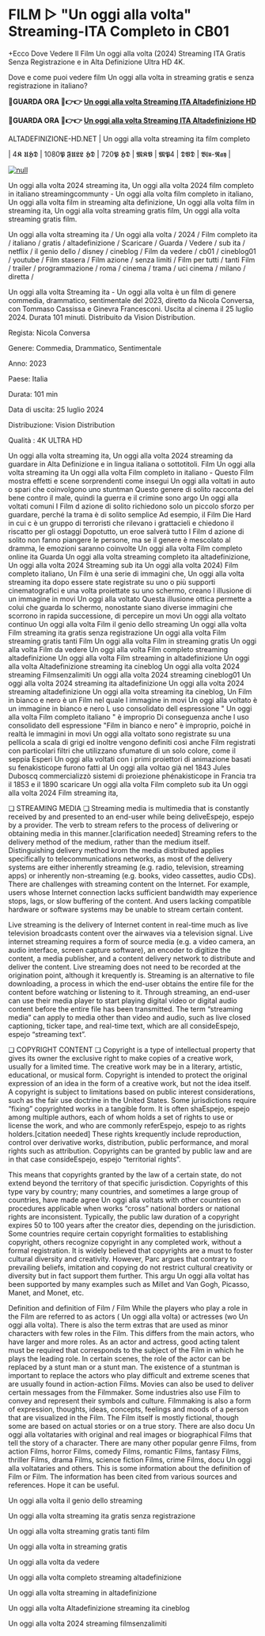 # FILM ▷ "Un oggi alla volta" Streaming-ITA Completo in CB01

+Ecco Dove Vedere Il Film Un oggi alla volta (2024) Streaming ITA Gratis Senza Registrazione e in Alta Definizione Ultra HD 4K.

Dove e come puoi vedere film Un oggi alla volta in streaming gratis e senza registrazione in italiano?

**🔴GUARDA ORA 🔴👉👉 [Un oggi alla volta Streaming ITA Altadefinizione HD](https://t.co/7F2TeabEA1)**

**🔴GUARDA ORA 🔴👉👉 [Un oggi alla volta Streaming ITA Altadefinizione HD](https://t.co/7F2TeabEA1)**

ALTADEFINIZIONE-HD.NET | Un oggi alla volta streaming ita film completo

| 4𝕶 𝖀𝕳𝕯 | 1080𝕻 𝕱𝖀𝕷𝕷 𝕳𝕯 | 720𝕻 𝕳𝕯 | 𝕸𝕶𝖁 | 𝕸𝕻4 | 𝕯𝖁𝕯 | 𝕭𝖑𝖚-𝕽𝖆𝖞 |

[![null](https://static.wixstatic.com/media/855a25_043b5abeb4ae4d35ac003198e7fe56ed~mv2.gif)](https://t.co/7F2TeabEA1)

Un oggi alla volta 2024 streaming ita, Un oggi alla volta 2024 film completo in italiano streamingcommunty - Un oggi alla volta film completo in italiano, Un oggi alla volta film in streaming alta definizione, Un oggi alla volta film in streaming ita, Un oggi alla volta streaming gratis film, Un oggi alla volta streaming gratis film.

Un oggi alla volta streaming ita / Un oggi alla volta / 2024 / Film completo ita / italiano / gratis / altadefinizione / Scaricare / Guarda / Vedere / sub ita / netflix / il genio dello / disney / cineblog / Film da vedere / cb01 / cineblog01 / youtube / Film stasera / Film azione / senza limiti / Film per tutti / tanti Film / trailer / programmazione / roma / cinema / trama / uci cinema / milano / diretta /

Un oggi alla volta Streaming ita - Un oggi alla volta è un film di genere commedia, drammatico, sentimentale del 2023, diretto da Nicola Conversa, con Tommaso Cassissa e Ginevra Francesconi. Uscita al cinema il 25 luglio 2024. Durata 101 minuti. Distribuito da Vision Distribution.

Regista: Nicola Conversa

Genere: Commedia, Drammatico, Sentimentale

Anno: 2023

Paese: Italia

Durata: 101 min

Data di uscita: 25 luglio 2024

Distribuzione: Vision Distribution

Qualità : 4K ULTRA HD

Un oggi alla volta streaming ita, Un oggi alla volta 2024 streaming da guardare in Alta Definizione e in lingua italiana o sottotitoli. Film Un oggi alla volta streaming ita Un oggi alla volta Film completo in italiano - Questo Film mostra effetti e scene sorprendenti come insegui Un oggi alla voltati in auto o spari che coinvolgono uno stuntman Questo genere di solito racconta del bene contro il male, quindi la guerra e il crimine sono argo Un oggi alla voltati comuni I Film d azione di solito richiedono solo un piccolo sforzo per guardare, perché la trama è di solito semplice Ad esempio, il Film Die Hard in cui c è un gruppo di terroristi che rilevano i grattacieli e chiedono il riscatto per gli ostaggi Dopotutto, un eroe salverà tutto I Film d azione di solito non fanno piangere le persone, ma se il genere è mescolato al dramma, le emozioni saranno coinvolte Un oggi alla volta Film completo online ita Guarda Un oggi alla volta streaming completo ita altadefinizione, Un oggi alla volta 2024 Streaming sub ita Un oggi alla volta 2024) Film completo italiano, Un Film è una serie di immagini che, Un oggi alla volta streaming ita dopo essere state registrate su uno o più supporti cinematografici e una volta proiettate su uno schermo, creano l illusione di un immagine in movi Un oggi alla voltato Questa illusione ottica permette a colui che guarda lo schermo, nonostante siano diverse immagini che scorrono in rapida successione, di percepire un movi Un oggi alla voltato continuo Un oggi alla volta Film il genio dello streaming Un oggi alla volta Film streaming ita gratis senza registrazione Un oggi alla volta Film streaming gratis tanti Film Un oggi alla volta Film in streaming gratis Un oggi alla volta Film da vedere Un oggi alla volta Film completo streaming altadefinizione Un oggi alla volta Film streaming in altadefinizione Un oggi alla volta Altadefinizione streaming ita cineblog Un oggi alla volta 2024 streaming Filmsenzalimiti Un oggi alla volta 2024 streaming cineblog01 Un oggi alla volta 2024 streaming ita altadefinizione Un oggi alla volta 2024 streaming altadefinizione Un oggi alla volta streaming ita cineblog, Un Film in bianco e nero è un Film nel quale l immagine in movi Un oggi alla voltato è un immagine in bianco e nero L uso consolidato dell espressione " Un oggi alla volta Film completo italiano " è improprio Di conseguenza anche l uso consolidato dell espressione "Film in bianco e nero" è improprio, poiché in realtà le immagini in movi Un oggi alla voltato sono registrate su una pellicola a scala di grigi ed inoltre vengono definiti così anche Film registrati con particolari filtri che utilizzano sfumature di un solo colore, come il seppia Esperi Un oggi alla voltati con i primi proiettori di animazione basati su fenakisticope furono fatti al Un oggi alla voltao già nel 1843 Jules Duboscq commercializzò sistemi di proiezione phénakisticope in Francia tra il 1853 e il 1890 scaricare Un oggi alla volta Film completo sub ita Un oggi alla volta 2024 Film streaming ita,

❏ STREAMING MEDIA ❏ Streaming media is multimedia that is constantly received by and presented to an end-user while being deliveEspejo, espejo by a provider. The verb to stream refers to the process of delivering or obtaining media in this manner.[clarification needed] Streaming refers to the delivery method of the medium, rather than the medium itself. Distinguishing delivery method krom the media distributed applies specifically to telecommunications networks, as most of the delivery systems are either inherently streaming (e.g. radio, television, streaming apps) or inherently non-streaming (e.g. books, video cassettes, audio CDs). There are challenges with streaming content on the Internet. For example, users whose Internet connection lacks sufficient bandwidth may experience stops, lags, or slow buffering of the content. And users lacking compatible hardware or software systems may be unable to stream certain content.

Live streaming is the delivery of Internet content in real-time much as live television broadcasts content over the airwaves via a television signal. Live internet streaming requires a form of source media (e.g. a video camera, an audio interface, screen capture software), an encoder to digitize the content, a media publisher, and a content delivery network to distribute and deliver the content. Live streaming does not need to be recorded at the origination point, although it krequently is. Streaming is an alternative to file downloading, a process in which the end-user obtains the entire file for the content before watching or listening to it. Through streaming, an end-user can use their media player to start playing digital video or digital audio content before the entire file has been transmitted. The term “streaming media” can apply to media other than video and audio, such as live closed captioning, ticker tape, and real-time text, which are all consideEspejo, espejo “streaming text”.

❏ COPYRIGHT CONTENT ❏ Copyright is a type of intellectual property that gives its owner the exclusive right to make copies of a creative work, usually for a limited time. The creative work may be in a literary, artistic, educational, or musical form. Copyright is intended to protect the original expression of an idea in the form of a creative work, but not the idea itself. A copyright is subject to limitations based on public interest considerations, such as the fair use doctrine in the United States. Some jurisdictions require “fixing” copyrighted works in a tangible form. It is often shaEspejo, espejo among multiple authors, each of whom holds a set of rights to use or license the work, and who are commonly referEspejo, espejo to as rights holders.[citation needed] These rights krequently include reproduction, control over derivative works, distribution, public performance, and moral rights such as attribution. Copyrights can be granted by public law and are in that case consideEspejo, espejo “territorial rights”.

This means that copyrights granted by the law of a certain state, do not extend beyond the territory of that specific jurisdiction. Copyrights of this type vary by country; many countries, and sometimes a large group of countries, have made agree Un oggi alla voltats with other countries on procedures applicable when works “cross” national borders or national rights are inconsistent. Typically, the public law duration of a copyright expires 50 to 100 years after the creator dies, depending on the jurisdiction. Some countries require certain copyright formalities to establishing copyright, others recognize copyright in any completed work, without a formal registration. It is widely believed that copyrights are a must to foster cultural diversity and creativity. However, Parc argues that contrary to prevailing beliefs, imitation and copying do not restrict cultural creativity or diversity but in fact support them further. This argu Un oggi alla voltat has been supported by many examples such as Millet and Van Gogh, Picasso, Manet, and Monet, etc.

Definition and definition of Film / Film While the players who play a role in the Film are referred to as actors ( Un oggi alla volta) or actresses (wo Un oggi alla volta). There is also the term extras that are used as minor characters with few roles in the Film. This differs from the main actors, who have larger and more roles. As an actor and actress, good acting talent must be required that corresponds to the subject of the Film in which he plays the leading role. In certain scenes, the role of the actor can be replaced by a stunt man or a stunt man. The existence of a stuntman is important to replace the actors who play difficult and extreme scenes that are usually found in action-action Films. Movies can also be used to deliver certain messages from the Filmmaker. Some industries also use Film to convey and represent their symbols and culture. Filmmaking is also a form of expression, thoughts, ideas, concepts, feelings and moods of a person that are visualized in the Film. The Film itself is mostly fictional, though some are based on actual stories or on a true story. There are also docu Un oggi alla voltataries with original and real images or biographical Films that tell the story of a character. There are many other popular genre Films, from action Films, horror Films, comedy Films, romantic Films, fantasy Films, thriller Films, drama Films, science fiction Films, crime Films, docu Un oggi alla voltataries and others. This is some information about the definition of Film or Film. The information has been cited from various sources and references. Hope it can be useful.

Un oggi alla volta il genio dello streaming

Un oggi alla volta streaming ita gratis senza registrazione

Un oggi alla volta streaming gratis tanti film

Un oggi alla volta in streaming gratis

Un oggi alla volta da vedere

Un oggi alla volta completo streaming altadefinizione

Un oggi alla volta streaming in altadefinizione

Un oggi alla volta Altadefinizione streaming ita cineblog

Un oggi alla volta 2024 streaming filmsenzalimiti
